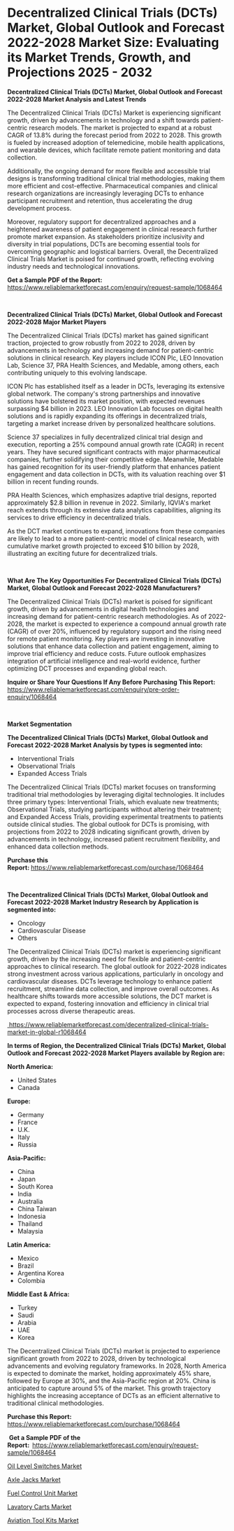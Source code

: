 <p><h1>Decentralized Clinical Trials (DCTs) Market, Global Outlook and Forecast 2022-2028 Market Size: Evaluating its Market Trends, Growth, and Projections 2025 - 2032</h1></p><p><strong>Decentralized Clinical Trials (DCTs) Market, Global Outlook and Forecast 2022-2028 Market Analysis and Latest Trends</strong></p>
<p><p>The Decentralized Clinical Trials (DCTs) Market is experiencing significant growth, driven by advancements in technology and a shift towards patient-centric research models. The market is projected to expand at a robust CAGR of 13.8% during the forecast period from 2022 to 2028. This growth is fueled by increased adoption of telemedicine, mobile health applications, and wearable devices, which facilitate remote patient monitoring and data collection. </p><p>Additionally, the ongoing demand for more flexible and accessible trial designs is transforming traditional clinical trial methodologies, making them more efficient and cost-effective. Pharmaceutical companies and clinical research organizations are increasingly leveraging DCTs to enhance participant recruitment and retention, thus accelerating the drug development process.</p><p>Moreover, regulatory support for decentralized approaches and a heightened awareness of patient engagement in clinical research further promote market expansion. As stakeholders prioritize inclusivity and diversity in trial populations, DCTs are becoming essential tools for overcoming geographic and logistical barriers. Overall, the Decentralized Clinical Trials Market is poised for continued growth, reflecting evolving industry needs and technological innovations.</p></p>
<p><strong>Get a Sample PDF of the Report:&nbsp;</strong> <a href="https://www.reliablemarketforecast.com/enquiry/request-sample/1068464?utm_campaign=3139&utm_medium=2&utm_source=Github&utm_content=ia&utm_term=21032025&utm_id=decentralized-clinical-trials-dcts-market-global-outlook-and-forecast-2022-2028">https://www.reliablemarketforecast.com/enquiry/request-sample/1068464</a></p>
<p>&nbsp;</p>
<p><strong>Decentralized Clinical Trials (DCTs) Market, Global Outlook and Forecast 2022-2028 Major Market Players</strong></p>
<p><p>The Decentralized Clinical Trials (DCTs) market has gained significant traction, projected to grow robustly from 2022 to 2028, driven by advancements in technology and increasing demand for patient-centric solutions in clinical research. Key players include ICON Plc, LEO Innovation Lab, Science 37, PRA Health Sciences, and Medable, among others, each contributing uniquely to this evolving landscape.</p><p>ICON Plc has established itself as a leader in DCTs, leveraging its extensive global network. The company's strong partnerships and innovative solutions have bolstered its market position, with expected revenues surpassing $4 billion in 2023. LEO Innovation Lab focuses on digital health solutions and is rapidly expanding its offerings in decentralized trials, targeting a market increase driven by personalized healthcare solutions.</p><p>Science 37 specializes in fully decentralized clinical trial design and execution, reporting a 25% compound annual growth rate (CAGR) in recent years. They have secured significant contracts with major pharmaceutical companies, further solidifying their competitive edge. Meanwhile, Medable has gained recognition for its user-friendly platform that enhances patient engagement and data collection in DCTs, with its valuation reaching over $1 billion in recent funding rounds.</p><p>PRA Health Sciences, which emphasizes adaptive trial designs, reported approximately $2.8 billion in revenue in 2022. Similarly, IQVIA's market reach extends through its extensive data analytics capabilities, aligning its services to drive efficiency in decentralized trials.</p><p>As the DCT market continues to expand, innovations from these companies are likely to lead to a more patient-centric model of clinical research, with cumulative market growth projected to exceed $10 billion by 2028, illustrating an exciting future for decentralized trials.</p></p>
<p>&nbsp;</p>
<p><strong>What Are The Key Opportunities For Decentralized Clinical Trials (DCTs) Market, Global Outlook and Forecast 2022-2028 Manufacturers?</strong></p>
<p><p>The Decentralized Clinical Trials (DCTs) market is poised for significant growth, driven by advancements in digital health technologies and increasing demand for patient-centric research methodologies. As of 2022-2028, the market is expected to experience a compound annual growth rate (CAGR) of over 20%, influenced by regulatory support and the rising need for remote patient monitoring. Key players are investing in innovative solutions that enhance data collection and patient engagement, aiming to improve trial efficiency and reduce costs. Future outlook emphasizes integration of artificial intelligence and real-world evidence, further optimizing DCT processes and expanding global reach.</p></p>
<p><strong>Inquire or Share Your Questions If Any Before Purchasing This Report:</strong> <a href="https://www.reliablemarketforecast.com/enquiry/pre-order-enquiry/1068464?utm_campaign=3139&utm_medium=2&utm_source=Github&utm_content=ia&utm_term=21032025&utm_id=decentralized-clinical-trials-dcts-market-global-outlook-and-forecast-2022-2028">https://www.reliablemarketforecast.com/enquiry/pre-order-enquiry/1068464</a></p>
<p>&nbsp;</p>
<p><strong>Market Segmentation</strong></p>
<p><strong>The Decentralized Clinical Trials (DCTs) Market, Global Outlook and Forecast 2022-2028 Market Analysis by types is segmented into:</strong></p>
<p><ul><li>Interventional Trials</li><li>Observational Trials</li><li>Expanded Access Trials</li></ul></p>
<p><p>The Decentralized Clinical Trials (DCTs) market focuses on transforming traditional trial methodologies by leveraging digital technologies. It includes three primary types: Interventional Trials, which evaluate new treatments; Observational Trials, studying participants without altering their treatment; and Expanded Access Trials, providing experimental treatments to patients outside clinical studies. The global outlook for DCTs is promising, with projections from 2022 to 2028 indicating significant growth, driven by advancements in technology, increased patient recruitment flexibility, and enhanced data collection methods.</p></p>
<p><strong>Purchase this Report:&nbsp;</strong><a href="https://www.reliablemarketforecast.com/purchase/1068464?utm_campaign=3139&utm_medium=2&utm_source=Github&utm_content=ia&utm_term=21032025&utm_id=decentralized-clinical-trials-dcts-market-global-outlook-and-forecast-2022-2028">https://www.reliablemarketforecast.com/purchase/1068464</a></p>
<p>&nbsp;</p>
<p><strong>The Decentralized Clinical Trials (DCTs) Market, Global Outlook and Forecast 2022-2028 Market Industry Research by Application is segmented into:</strong></p>
<p><ul><li>Oncology</li><li>Cardiovascular Disease</li><li>Others</li></ul></p>
<p><p>The Decentralized Clinical Trials (DCTs) market is experiencing significant growth, driven by the increasing need for flexible and patient-centric approaches to clinical research. The global outlook for 2022-2028 indicates strong investment across various applications, particularly in oncology and cardiovascular diseases. DCTs leverage technology to enhance patient recruitment, streamline data collection, and improve overall outcomes. As healthcare shifts towards more accessible solutions, the DCT market is expected to expand, fostering innovation and efficiency in clinical trial processes across diverse therapeutic areas.</p></p>
<p><a href="https://www.reliablemarketforecast.com/decentralized-clinical-trials-market-in-global-r1068464?utm_campaign=3139&utm_medium=2&utm_source=Github&utm_content=ia&utm_term=21032025&utm_id=decentralized-clinical-trials-dcts-market-global-outlook-and-forecast-2022-2028">&nbsp;https://www.reliablemarketforecast.com/decentralized-clinical-trials-market-in-global-r1068464</a></p>
<p><strong>In terms of Region, the Decentralized Clinical Trials (DCTs) Market, Global Outlook and Forecast 2022-2028 Market Players available by Region are:</strong></p>
<p>
    <p> <strong> North America: </strong>
        <ul>
            <li>United States</li>
            <li>Canada</li>
        </ul>
        </p> 
    <p> <strong> Europe: </strong>
        <ul>
            <li>Germany</li>
            <li>France</li>
            <li>U.K.</li>
            <li>Italy</li>
            <li>Russia</li>
        </ul>
        </p> 
    <p> <strong> Asia-Pacific: </strong>
        <ul>
            <li>China</li>
            <li>Japan</li>
            <li>South Korea</li>
            <li>India</li>
            <li>Australia</li>
            <li>China Taiwan</li>
            <li>Indonesia</li>
            <li>Thailand</li>
            <li>Malaysia</li>
        </ul>
        </p> 
    <p> <strong> Latin America: </strong>
        <ul>
            <li>Mexico</li>
            <li>Brazil</li>
            <li>Argentina Korea</li>
            <li>Colombia</li>
        </ul>
        </p> 
    <p> <strong> Middle East & Africa: </strong>
        <ul>
            <li>Turkey</li>
            <li>Saudi</li>
            <li>Arabia</li>
            <li>UAE</li>
            <li>Korea</li>
        </ul>
    </p>
    </p>
<p><p>The Decentralized Clinical Trials (DCTs) market is projected to experience significant growth from 2022 to 2028, driven by technological advancements and evolving regulatory frameworks. In 2028, North America is expected to dominate the market, holding approximately 45% share, followed by Europe at 30%, and the Asia-Pacific region at 20%. China is anticipated to capture around 5% of the market. This growth trajectory highlights the increasing acceptance of DCTs as an efficient alternative to traditional clinical methodologies.</p></p>
<p><strong>Purchase this Report: </strong><a href="https://www.reliablemarketforecast.com/purchase/1068464?utm_campaign=3139&utm_medium=2&utm_source=Github&utm_content=ia&utm_term=21032025&utm_id=decentralized-clinical-trials-dcts-market-global-outlook-and-forecast-2022-2028">https://www.reliablemarketforecast.com/purchase/1068464</a></p>
<p>&nbsp;<strong>Get a Sample PDF of the Report:&nbsp;&nbsp;</strong><a href="https://www.reliablemarketforecast.com/enquiry/request-sample/1068464?utm_campaign=3139&utm_medium=2&utm_source=Github&utm_content=ia&utm_term=21032025&utm_id=decentralized-clinical-trials-dcts-market-global-outlook-and-forecast-2022-2028">https://www.reliablemarketforecast.com/enquiry/request-sample/1068464</a></p>
<p><strong></strong></p>
<p><p><a href="https://www.linkedin.com/pulse/future-oil-level-switches-market-2025-2032-growth-forecast-w88tc?utm_campaign=3139&utm_medium=2&utm_source=Github&utm_content=ia&utm_term=21032025&utm_id=decentralized-clinical-trials-dcts-market-global-outlook-and-forecast-2022-2028">Oil Level Switches Market</a></p><p><a href="https://www.linkedin.com/pulse/axle-jacks-market-size-estimated-cagr-122-from-2025-2032-yciuc?utm_campaign=3139&utm_medium=2&utm_source=Github&utm_content=ia&utm_term=21032025&utm_id=decentralized-clinical-trials-dcts-market-global-outlook-and-forecast-2022-2028">Axle Jacks Market</a></p><p><a href="https://www.linkedin.com/pulse/market-demand-revenue-fuel-control-unit-65-cagr-from-csn7c?utm_campaign=3139&utm_medium=2&utm_source=Github&utm_content=ia&utm_term=21032025&utm_id=decentralized-clinical-trials-dcts-market-global-outlook-and-forecast-2022-2028">Fuel Control Unit Market</a></p><p><a href="https://www.linkedin.com/pulse/revenue-forecast-lavatory-carts-industry-8-cagr-from-2025-x14df?utm_campaign=3139&utm_medium=2&utm_source=Github&utm_content=ia&utm_term=21032025&utm_id=decentralized-clinical-trials-dcts-market-global-outlook-and-forecast-2022-2028">Lavatory Carts Market</a></p><p><a href="https://www.linkedin.com/pulse/latest-developments-aviation-tool-kits-industry-market-bbyvc?utm_campaign=3139&utm_medium=2&utm_source=Github&utm_content=ia&utm_term=21032025&utm_id=decentralized-clinical-trials-dcts-market-global-outlook-and-forecast-2022-2028">Aviation Tool Kits Market</a></p></p>